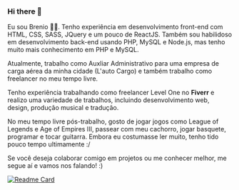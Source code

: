### Hi there 👋

Eu sou Brenio 🗿😊. Tenho experiência em desenvolvimento front-end com HTML, CSS, SASS, JQuery e um pouco de ReactJS. Também sou habilidoso em desenvolvimento back-end usando PHP, MySQL e Node.js, mas tenho muito mais conhecimento em PHP e MySQL. 

Atualmente, trabalho como Auxliar Administrativo para uma empresa de carga aérea da minha cidade (L'auto Cargo) e também trabalho como freelancer no meu tempo livre.

Tenho experiência trabalhando como freelancer Level One no <strong>Fiverr</strong> e realizo uma variedade de trabalhos, incluindo desenvolvimento web, design, produção musical e tradução. 

No meu tempo livre pós-trabalho, gosto de jogar jogos como League of Legends e Age of Empires III, passear com meu cachorro, jogar basquete, programar e tocar guitarra. Embora eu costumasse ler muito, tenho tido pouco tempo ultimamente :/

Se você deseja colaborar comigo em projetos ou me conhecer melhor, me segue aí e vamos nos falando! :)

[![Readme Card](https://github-readme-stats.vercel.app/api/pin/?username=brenio55a&repo=github-readme-stats)](https://github.com/anuraghazra/github-readme-stats)


<!--
**brenio55/brenio55** is a ✨ _special_ ✨ repository because its `README.md` (this file) appears on your GitHub profile.

Here are some ideas to get you started:

- 🔭 I’m currently working on ...
- 🌱 I’m currently learning ...
- 👯 I’m looking to collaborate on ...
- 🤔 I’m looking for help with ...
- 💬 Ask me about ...
- 📫 How to reach me: ...
- 😄 Pronouns: ...
- ⚡ Fun fact: ...
-->
